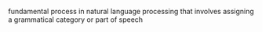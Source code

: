 fundamental process in natural language processing that involves assigning a grammatical category or part of speech